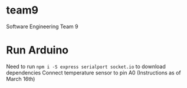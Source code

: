 # team9
Software Engineering Team 9

# Run Arduino
Need to run `npm i -S express serialport socket.io` to download dependencies
Connect temperature sensor to pin A0
(Instructions as of March 16th)
